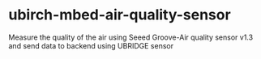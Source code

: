# ubirch-mbed-air-quality-sensor
Measure the quality of the air using Seeed Groove-Air quality sensor v1.3 and send data to backend using UBRIDGE sensor
